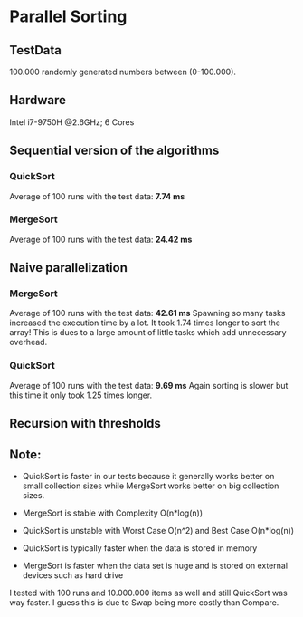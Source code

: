 ﻿# Parallel Sorting

## TestData
100.000 randomly generated numbers between (0-100.000).

## Hardware
Intel i7-9750H @2.6GHz; 6 Cores

## Sequential version of the algorithms

### QuickSort
Average of 100 runs with the test data: **7.74 ms**

### MergeSort
Average of 100 runs with the test data: **24.42 ms**

## Naive parallelization

### MergeSort
Average of 100 runs with the test data: **42.61 ms**
Spawning so many tasks increased the execution time by a lot. 
It took 1.74 times longer to sort the array! This is dues to a large amount of little tasks which add unnecessary overhead.

### QuickSort
Average of 100 runs with the test data: **9.69 ms**
Again sorting is slower but this time it only took 1.25 times longer. 


## Recursion with thresholds


## Note:
* QuickSort is faster in our tests because it generally works better on small collection sizes while MergeSort works better on big collection sizes.
* MergeSort is stable with Complexity O(n*log(n))
* QuickSort is unstable with Worst Case O(n^2) and Best Case O(n*log(n))

* QuickSort is typically faster when the data is stored in memory
* MergeSort is faster when the data set is huge and is stored on external devices such as hard drive

I tested with 100 runs and 10.000.000 items as well and still QuickSort was way faster. I guess this is due to Swap being more costly than Compare.